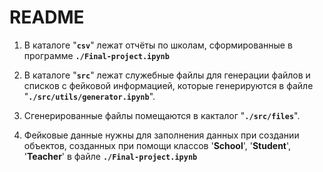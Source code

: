 # README 
1. В каталоге "<code>**csv**</code>" лежат отчёты по школам, сформированные в программе <code>**./Final-project.ipynb**</code>

2. В каталоге "<code>**src**</code>" лежат служебные файлы для генерации файлов и списков с фейковой информацией,
которые генерируются в файле "<code>**./src/utils/generator.ipynb**</code>".

3. Сгенерированные файлы помещаются в какталог "<code>**./src/files**</code>".

4. Фейковые данные нужны для заполнения данных при создании объектов, созданных при помощи классов '**School**', '**Student**', '**Teacher**' в файле <code>**./Final-project.ipynb**</code>
